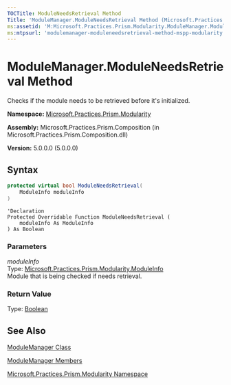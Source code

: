 ```yaml
---
TOCTitle: ModuleNeedsRetrieval Method
Title: 'ModuleManager.ModuleNeedsRetrieval Method (Microsoft.Practices.Prism.Modularity)'
ms:assetid: 'M:Microsoft.Practices.Prism.Modularity.ModuleManager.ModuleNeedsRetrieval(Microsoft.Practices.Prism.Modularity.ModuleInfo)'
ms:mtpsurl: 'modulemanager-moduleneedsretrieval-method-mspp-modularity.md'
---
```


# ModuleManager.ModuleNeedsRetrieval Method

Checks if the module needs to be retrieved before it's initialized.

**Namespace:** [Microsoft.Practices.Prism.Modularity](/patterns-practices/reference/mspp-modularity-namespace)

**Assembly:** Microsoft.Practices.Prism.Composition (in Microsoft.Practices.Prism.Composition.dll)

**Version:** 5.0.0.0 (5.0.0.0)

## Syntax
```C#
protected virtual bool ModuleNeedsRetrieval(
	ModuleInfo moduleInfo
)
```

```VB
'Declaration
Protected Overridable Function ModuleNeedsRetrieval ( 
	moduleInfo As ModuleInfo
) As Boolean
```

### Parameters

*moduleInfo*  
Type: [Microsoft.Practices.Prism.Modularity.ModuleInfo](https://msdn.microsoft.com/library/microsoft.practices.prism.modularity.moduleinfo)  
Module that is being checked if needs retrieval.

### Return Value
Type: [Boolean](http://msdn.microsoft.com/en-us/library/a28wyd50)

## See Also

[ModuleManager Class](/patterns-practices/reference/modulemanager-class-mspp-modularity)

[ModuleManager Members](/patterns-practices/reference/modulemanager-members-mspp-modularity)

[Microsoft.Practices.Prism.Modularity Namespace](/patterns-practices/reference/mspp-modularity-namespace)
